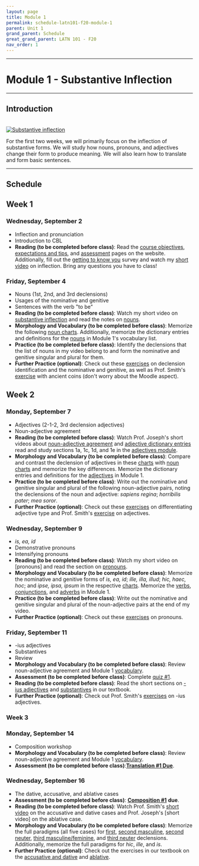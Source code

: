 ```yaml
---
layout: page
title: Module 1
permalink: schedule-latn101-f20-module-1
parent: Unit 1
grand_parent: Schedule
great_grand_parent: LATN 101 - F20
nav_order: 1
---
```

***

# Module 1 - Substantive Inflection

***

## Introduction
&nbsp;  
[![Substantive inflection](http://img.youtube.com/vi/D-x9X1v3170/0.jpg)](http://www.youtube.com/watch?v=D-x9X1v3170 "Substantive inflection")

For the first two weeks, we will primarily focus on the inflection of substantive forms. We will study how nouns, pronouns, and adjectives change their form to produce meaning. We will also learn how to translate and form basic sentences.

***

## Schedule

## Week 1

### Wednesday, September 2
- Inflection and pronunciation
- Introduction to CBL
- **Reading (to be completed before class)**: Read the [course objectives](https://dominicmachado.github.io/course-objectives-latn101-f20), [expectations and tips](https://dominicmachado.github.io/expectation-and-tips-latn-101-f20), and [assessment](https://dominicmachado.github.io/assessment-latn101-f20) pages on the website. Additionally, fill out the [getting to know you](https://docs.google.com/forms/d/1p9c4UTwGb9wvHT5VZUPOT_Anie4sLlHGPr5DTQsBsso/) survey and watch my [short video](https://www.youtube.com/watch?v=5g1sz9qRNJ0) on inflection. Bring any questions you have to class!

### Friday, September 4
- Nouns (1st, 2nd, and 3rd declensions)
- Usages of the nominative and genitive
- Sentences with the verb "to be"
- **Reading (to be completed before class)**:  Watch my short video on [substantive inflection](https://www.youtube.com/watch?v=D-x9X1v3170) and read the notes on [nouns](https://lingualatina.github.io/textbook/presentation/01-nouns-adjs-pron/nouns/).
- **Morphology and Vocabulary (to be completed before class)**: Memorize the following [noun charts](https://neelsmith.github.io/latin101/assignments/nouns/nomgen/). Additionally, memorize the dictionary entries and definitions for the [nouns](https://lingualatina.github.io/textbook/vocabulary/01-nouns-adjs-pron/#nouns) in Module 1's vocabulary list.
- **Practice (to be completed before class)**:
Identify the declensions that the list of nouns in my video belong to and form the nominative and genitive singular and plural for them.
- **Further Practice (optional)**: Check out these [exercises](https://lingualatina.github.io/textbook/exercises/01-nouns-adjs-pron/) on declension identification and the nominative and genitive, as well as Prof. Smith's [exercise](https://neelsmith.github.io/latin101/assignments/nouns/exercise/) with ancient coins (don't worry about the Moodle aspect).

## Week 2

### Monday, September 7
- Adjectives (2-1-2, 3rd declension adjectives)
- Noun-adjective agreement
- **Reading (to be completed before class)**: Watch Prof. Joseph's short videos about [noun-adjective agreement](https://www.youtube.com/watch?v=h5ZG-GM3EFA&feature=youtu.be) and [adjective dictionary entries](https://www.youtube.com/watch?v=a_iyFuYTma4) read and study sections 1a, 1c, 1d, and 1e in the [adjectives module](https://lingualatina.github.io/textbook/presentation/01-nouns-adjs-pron/adjectives/).
- **Morphology and Vocabulary (to be completed before class)**: Compare and contrast the declension of adjectives in these [charts](https://lingualatina.github.io/textbook/reference/adjectives-paradigms/) with [noun charts](https://neelsmith.github.io/latin101/assignments/nouns/nomgen/) and memorize the key differences. Memorize the dictionary entries and definitions for the [adjectives](https://lingualatina.github.io/textbook/vocabulary/01-nouns-adjs-pron/#adjectives) in Module 1.
- **Practice (to be completed before class)**: Write out the nominative and genitive singular and plural of the following noun-adjective pairs, noting the declensions of the noun and adjective: *sapiens regina*; *horribilis pater*; *mea soror*.
- **Further Practice (optional)**: Check out these [exercises](https://lingualatina.github.io/textbook/exercises/01-nouns-adjs-pron/) on differentiating adjective type and Prof. Smith's [exercise](https://neelsmith.github.io/latin101/assignments/adjectives/exercise/) on adjectives.


### Wednesday, September 9
- *is, ea, id*
- Demonstrative pronouns
- Intensifying pronouns
- **Reading (to be completed before class)**: Watch my short video on [pronouns] and read the section on [pronouns](https://lingualatina.github.io/textbook/presentation/01-nouns-adjs-pron/pronouns/#pronouns).
- **Morphology and Vocabulary (to be completed before class)**: Memorize the nominative and genitive forms of *is, ea, id*; *ille, illa, illud*; *hic, haec, hoc*; and *ipse, ipsa, ipsum* in the respective [charts](https://lingualatina.github.io/textbook/reference/pronouns-paradigms/#pronouns---paradigms). Memorize the [verbs](https://lingualatina.github.io/textbook/vocabulary/01-nouns-adjs-pron/#verbs), [conjunctions](https://lingualatina.github.io/textbook/vocabulary/01-nouns-adjs-pron/#conjunctions), and [adverbs](https://lingualatina.github.io/textbook/vocabulary/01-nouns-adjs-pron/#adverbs) in Module 1.
- **Practice (to be completed before class)**: Write out the nominative and genitive singular and plural of the noun-adjective pairs at the end of my video.
- **Further Practice (optional)**: Check out these [exercises](https://lingualatina.github.io/textbook/exercises/01-nouns-adjs-pron/) on pronouns.

### Friday, September 11
- -ius adjectives
- Substantives
- Review
- **Morphology and Vocabulary (to be completed before class)**: Review noun-adjective agreement and Module 1 [vocabulary](https://lingualatina.github.io/textbook/vocabulary/01-nouns-adjs-pron/).
- **Assessment (to be completed before class)**: Complete [quiz #1](https://docs.google.com/forms/d/1mzJV4uSfUrmIVzszkPXCbZa0wYC-AqmBcP7_o4u25bA/).
- **Reading (to be completed before class)**: Read the short sections on [-ius adjectives](https://lingualatina.github.io/textbook/presentation/01-nouns-adjs-pron/adjectives/#2-1-2--%C4%ABus-adjectives) and [substantives](https://lingualatina.github.io/textbook/presentation/01-nouns-adjs-pron/adjectives/#substantives) in our textbook.
- **Further Practice (optional)**: Check out Prof. Smith's [exercises](https://neelsmith.github.io/latin101/assignments/adjectives-ius/exercise/) on -ius adjectives.

### Week 3

### Monday, September 14
- Composition workshop
- **Morphology and Vocabulary (to be completed before class)**: Review noun-adjective agreement and Module 1 [vocabulary](https://lingualatina.github.io/textbook/vocabulary/01-nouns-adjs-pron/).
- **Assessment (to be completed before class)**:[**Translation #1 Due**](https://docs.google.com/document/d/1K5MlRUVpuj5Bvg-q0KsB1H_nPBb4ARFoyCVjAC0vhJg/edit).

### Wednesday, September 16
- The dative, accusative, and ablative cases
- **Assessment (to be completed before class)**: [**Composition #1**](https://docs.google.com/document/d/1ghK-6YbEoB5FkAviQDjK-cS8_ySvpg_gLI6nVKEiUG4/edit) **due**.
- **Reading (to be completed before class)**: Watch Prof. Smith's [short video](https://www.youtube.com/watch?v=7Efh1Wycx0g) on the accusative and dative cases and Prof. Joseph's [short video] on the ablative case.
- **Morphology and Vocabulary (to be completed before class)**: Memorize the full paradigms (all five cases) for [first](https://lingualatina.github.io/textbook/reference/nouns-paradigms/#nouns---paradigms), [second masculine](https://lingualatina.github.io/textbook/reference/nouns-paradigms/#second-declension-masculine), [second neuter](https://lingualatina.github.io/textbook/reference/nouns-paradigms/#second-declension-neuter), [third masculine/feminine](https://lingualatina.github.io/textbook/reference/nouns-paradigms/#third-declension-masculinefeminine), and [third neuter](https://lingualatina.github.io/textbook/reference/nouns-paradigms/#third-declension-neuter) declensions. Additionally, memorize the full paradigms for *hic*, *ille*, and *is*.
- **Further Practice (optional)**: Check out the exercises in our textbook on the [accusative and dative](https://lingualatina.github.io/textbook/exercises/02-verbs/#accusative-and-dative) and [ablative](https://lingualatina.github.io/textbook/exercises/02-verbs/#ablative).
